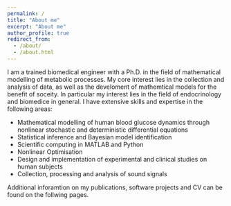 ```yaml
---
permalink: /
title: "About me"
excerpt: "About me"
author_profile: true
redirect_from: 
  - /about/
  - /about.html
---
```

I am a trained biomedical engineer with a Ph.D. in the field of mathematical modelling of metabolic processes. My core interest lies in the collection and analysis of data, as well as the develoment of mathemtical models for the benefit of soceity. In particular my interest lies in the field of endocrinology and biomedice in general. I have extensive skills and expertise in the following areas:
* Mathematical modelling of human blood glucose dynamics through nonlinear stochastic and deterministic differential equations
* Statistical inference and Bayesian model identification
* Scientific computing in MATLAB and Python
* Nonlinear Optimisation
* Design and implementation of experimental and clinical studies on human subjects
* Collection, processing and analysis of sound signals

Additional inforamtion on my publications, software projects and CV can be found on the follwing pages.


